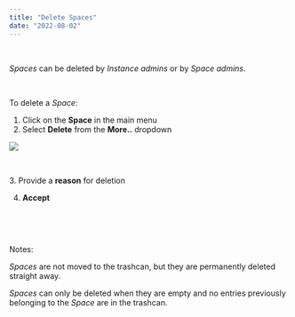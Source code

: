 ```yaml
---
title: "Delete Spaces"
date: "2022-08-02"
---
```


 

_Spaces_ can be deleted by _Instance admins_ or by _Space admins_.

 

To delete a _Space_:

1. Click on the **Space** in the main menu
2. Select **Delete** from the **More..** dropdown

![](https://openbis.ch/wp-content/uploads/2022/08/delete-space.png)

 

3\. Provide a **reason** for deletion

4. **Accept**

 

 

Notes:

_Spaces_ are not moved to the trashcan, but they are permanently deleted straight away.

_Spaces_ can only be deleted when they are empty and no entries previously belonging to the _Space_ are in the trashcan.
